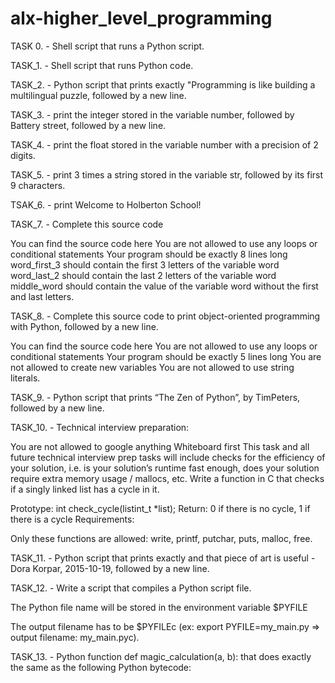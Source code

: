 # alx-higher_level_programming
TASK 0. - Shell script that runs a Python script.

TASK_1. - Shell script that runs Python code.

TASK_2. - Python script that prints exactly "Programming is like building a multilingual puzzle, followed by a new line.

TASK_3. - print the integer stored in the variable number, followed by Battery street, followed by a new line.

TASK_4. - print the float stored in the variable number with a precision of 2 digits.

TASK_5. - print 3 times a string stored in the variable str, followed by its first 9 characters.

TSAK_6. - print Welcome to Holberton School!

TASK_7. - Complete this source code

You can find the source code here
You are not allowed to use any loops or conditional statements
Your program should be exactly 8 lines long
word_first_3 should contain the first 3 letters of the variable word
word_last_2 should contain the last 2 letters of the variable word
middle_word should contain the value of the variable word without the first and last letters.

TASK_8. - Complete this source code to print object-oriented programming with Python, followed by a new line.

You can find the source code here
You are not allowed to use any loops or conditional statements
Your program should be exactly 5 lines long
You are not allowed to create new variables
You are not allowed to use string literals.

TASK_9. - Python script that prints “The Zen of Python”, by TimPeters, followed by a new line.

TASK_10. - Technical interview preparation:

You are not allowed to google anything
Whiteboard first
This task and all future technical interview prep tasks will include checks for the efficiency of your solution, i.e. is your solution’s runtime fast enough, does your solution require extra memory usage / mallocs, etc.
Write a function in C that checks if a singly linked list has a cycle in it.

Prototype: int check_cycle(listint_t *list);
Return: 0 if there is no cycle, 1 if there is a cycle
Requirements:

Only these functions are allowed: write, printf, putchar, puts, malloc, free.

TASK_11. - Python script that prints exactly and that piece of art is useful - Dora Korpar, 2015-10-19, followed by a new line.

TASK_12. - Write a script that compiles a Python script file.

The Python file name will be stored in the environment variable $PYFILE

The output filename has to be $PYFILEc (ex: export PYFILE=my_main.py => output filename: my_main.pyc).

TASK_13. - Python function def magic_calculation(a, b): that does exactly the same as the following Python bytecode:
